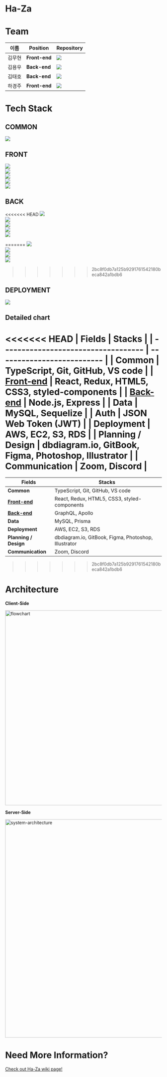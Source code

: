 # Ha-Za

# Team

| 이름   | Position      | Repository                                                                                                                          |
| ------ | ------------- | ----------------------------------------------------------------------------------------------------------------------------------- |
| 김무현 | **Front-end** | [<img src="https://img.shields.io/badge/Github-moo9205-181717?style=for-the-badge&logo=GitHub/">](https://github.com/moo9205)       |
| 김용우 | **Back-end**  | [<img src="https://img.shields.io/badge/Github-magababo-181717?style=for-the-badge&logo=GitHub/">](https://github.com/magababo)     |
| 김태호 | **Back-end**  | [<img src="https://img.shields.io/badge/Github-TAETAEHO-181717?style=for-the-badge&logo=GitHub/">](https://github.com/TAETAEHO)     |
| 하경주 | **Front-end** | [<img src="https://img.shields.io/badge/Github-TTurbo0824-181717?style=for-the-badge&logo=GitHub/">](https://github.com/TTurbo0824) |

# Tech Stack

## COMMON

![](https://img.shields.io/badge/COMMON-TypeScript-007ACC?style=for-the-badge&logo=typescript)

## FRONT

![](https://img.shields.io/badge/FRONT-REACT-9cf?style=for-the-badge&logo=react)  
![](https://img.shields.io/badge/FRONT-REACT_HOOKS-9cf?style=for-the-badge&logo=react)  
![](https://img.shields.io/badge/FRONT-REACT_ROUTER-CA4245?style=for-the-badge&logo=react-router)  
![](https://img.shields.io/badge/FRONT-REDUX-764ABC?style=for-the-badge&logo=redux)  
![](https://img.shields.io/badge/FRONT-styled_components-DB7093?style=for-the-badge&logo=styled-components)

## BACK

<<<<<<< HEAD
![](https://img.shields.io/badge/BACK-Node.js-6DA55F?style=for-the-badge&logo=node.js)  
![](https://img.shields.io/badge/BACK-Express.js-%23404d59.svg?style=for-the-badge&logo=express)  
![](https://img.shields.io/badge/BACK-MySQL-4479A1?style=for-the-badge&logo=mysql)  
![](https://img.shields.io/badge/BACK-Sequelize-258FFA?style=for-the-badge&logo=sequelize)    
![](https://img.shields.io/badge/BACK-JWT-000000?style=for-the-badge&logo=json-web-tokens) 

=======
![](https://img.shields.io/badge/BACK-GraphQL-E10098?style=for-the-badge&logo=GraphQL)  
![](https://img.shields.io/badge/BACK-Apollo-311C87?style=for-the-badge&logo=Apollo%20GraphQL)  
![](https://img.shields.io/badge/BACK-MySQL-4479A1?style=for-the-badge&logo=mysql)  
![](https://img.shields.io/badge/BACK-Prisma-1B222D?style=for-the-badge&logo=prisma)
>>>>>>> 2bc8f0db7a125b9291761542180beca842a1bdb6

## DEPLOYMENT

![](https://img.shields.io/badge/DEPLOY-AMAZON_AWS-232F3E?style=for-the-badge&logo=amazon-aws)

## Detailed chart
<<<<<<< HEAD
| Fields                              | Stacks                     |
| ----------------------------------- | -------------------------- |
| **Common** | TypeScript, Git, GitHub, VS code |
| [**Front-end**](https://github.com/Ha-Za/Ha-Za/tree/master/client) | React, Redux, HTML5, CSS3, styled-components |
| [**Back-end**](https://github.com/Ha-Za/Ha-Za/tree/master/server) | Node.js, Express |
| **Data**   | MySQL, Sequelize |
| **Auth**   | JSON Web Token (JWT) |
| **Deployment**   | AWS, EC2, S3, RDS |
| **Planning / Design**   | dbdiagram.io, GitBook, Figma, Photoshop, Illustrator |
| **Communication**   | Zoom, Discord |
=======

| Fields                                                             | Stacks                                               |
| ------------------------------------------------------------------ | ---------------------------------------------------- |
| **Common**                                                         | TypeScript, Git, GitHub, VS code                     |
| [**Front-end**](https://github.com/Ha-Za/Ha-Za/tree/master/client) | React, Redux, HTML5, CSS3, styled-components         |
| [**Back-end**](https://github.com/Ha-Za/Ha-Za/tree/master/server)  | GraphQL, Apollo                                      |
| **Data**                                                           | MySQL, Prisma                                        |
| **Deployment**                                                     | AWS, EC2, S3, RDS                                    |
| **Planning / Design**                                              | dbdiagram.io, GitBook, Figma, Photoshop, Illustrator |
| **Communication**                                                  | Zoom, Discord                                        |
>>>>>>> 2bc8f0db7a125b9291761542180beca842a1bdb6

# Architecture

**Client-Side**

<img width="625" alt="flowchart" src="https://user-images.githubusercontent.com/29108753/138636813-7fb37550-12f3-4c82-a4d7-49c968c7836c.png">

**Server-Side**

<img width="700" alt="system-architecture" src="https://user-images.githubusercontent.com/29108753/138636517-f3001164-47be-498d-b4e9-d01f911a2195.png">


# Need More Information?

[Check out Ha-Za wiki page!](https://github.com/Ha-Za/Ha-Za/wiki)
